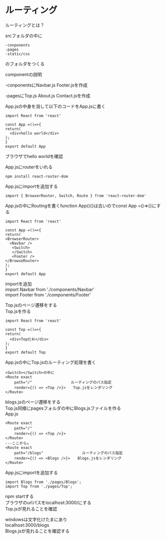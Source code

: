 # ルーティング
ルーティングとは？

srcフォルダの中に
```
-conponents
-pages
-static/css
```  
のフォルダをつくる  

componentの説明  

-conponentsにNavbar.js Footer.jsを作成  

-pagesにTop.js About.js Contact.jsを作成  

App.jsの中身を消して以下のコードをApp.jsに書く  
```
import React from 'react'

const App =()=>{
return(
  <div>hello world</div>
);
}
export default App
```  
ブラウザでhello worldを確認  


App.jsにrouterをいれる  
```
npm install react-router-dom  
```  
App.jsにimportを追加する  
```
import { BrowserRouter, Switch, Route } from 'react-router-dom'
```
App.jsの中にRoutingを書くfunction App(){}は古いのでconst App =()=>{}にする    

```
import React from 'react'

const App =()=>{
return(
<BrowserRouter>  
  <Navbar />  
   <Switch>  
   </Switch>  
   <Footer />  
</BrowseRouter>
);
}
export default App
```  

importを追加  
import Navbar from './components/Navbar'  
import Footer from './components/Footer'  

Top.jsのページ遷移をする  
Top.jsを作る  
```
import React from 'react'

const Top =()=>{
return(
  <div>Topだお</div>
);
}
export default Top

```  


App.jsの中にTop.jsのルーティング処理を書く  
```
<Switch></Switch>の中に  
<Route exact  
    path="/"　　　　　         ルーティングのパス指定  
    render={() => <Top />}>　　Top.jsをレンダリング  
</Route>  
```  

blogs.jsのページ遷移をする  
Top.js同様にpagesフォルダの中にBlogs.jsファイルを作る  
App.js  
```
<Route exact  
    path="/"　　　　　          
    render={() => <Top />}>　　  
</Route> 
---ここから↓
<Route exact  
    path="/blogs"　　　　　         ルーティングのパス指定  
    render={() => <Blogs />}>　　Blogs.jsをレンダリング  
</Route>  
```  
 
App.jsにimportを追加する  
```    
import Blogs from './pages/Blogs';  
import Top from './pages/Top';  
```  

npm startする  
ブラウザのurlパスをlocalhost:3000/にする  
Top.jsが見れることを確認  

windowsは文字化けたまにあり  
localhost:3000/blogs  
Blogs.jsが見れることを確認する  
